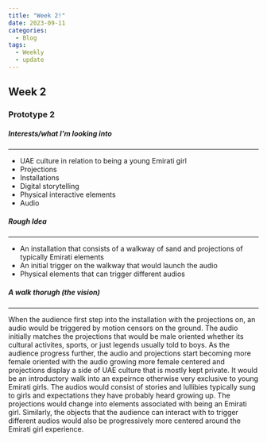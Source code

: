 ```yaml
---
title: "Week 2!"
date: 2023-09-11
categories:
  - Blog
tags:
  - Weekly
  - update
---
```


## Week 2
### Prototype 2

##### Interests/what I'm looking into
------
 - UAE culture in relation to being a young Emirati girl
 - Projections
 - Installations
 - Digital storytelling  
 - Physical interactive elements 
 - Audio

##### Rough Idea
------
 - An installation that consists of a walkway of sand and projections of typically Emirati elements
 - An initial trigger on the walkway that would launch the audio 
 - Physical elements that can trigger different audios 

##### A walk thorugh (the vision)
------
  When the audience first step into the installation with the projections on, an audio would be triggered by motion censors on the ground. The audio initially matches the projections that would be male oriented whether its cultural activites, sports, or just legends usually told to boys. As the audience progress further, the audio and projections start becoming more female oriented with the audio growing more female centered and projections display a side of UAE culture that is mostly kept private. It would be an introductory walk into an expeirnce otherwise very exclusive to young Emirati girls. The audios would consist of stories and lullibies typically sung to girls and expectations they have probably heard growing up. The projections would change into elements associated with being an Emirati girl. Similarly, the objects that the audience can interact with to trigger different audios would also be progressively more centered around the Emirati girl experience. 
